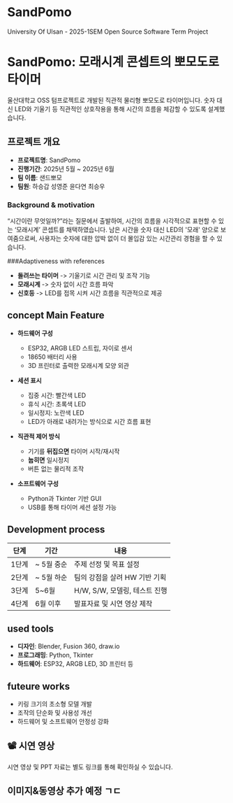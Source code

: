 # SandPomo
University Of Ulsan - 2025-1SEM Open Source Software Term Project



# SandPomo: 모래시계 콘셉트의 뽀모도로 타이머

울산대학교 OSS 텀프로젝트로 개발된 직관적 물리형 뽀모도로 타이머입니다. 숫자 대신 LED와 기울기 등 직관적인 상호작용을 통해 시간의 흐름을 체감할 수 있도록 설계했습니다.

## 프로젝트 개요

- **프로젝트명**: SandPomo
- **진행기간**: 2025년 5월 ~ 2025년 6월
- **팀 이름**: 샌드뽀모
- **팀원**: 하승갑 성영준 윤다연 최승우

### Background & motivation
“시간이란 무엇일까?”라는 질문에서 출발하여, 시간의 흐름을 시각적으로 표현할 수 있는 ‘모래시계’ 콘셉트를 채택하였습니다. 남은 시간을 숫자 대신 LED의 '모래' 양으로 보여줌으로써, 사용자는 숫자에 대한 압박 없이 더 몰입감 있는 시간관리 경험을 할 수 있습니다.

###Adaptiveness with references
- **돌려쓰는 타이머** -> 기울기로 시간 관리 및 조작 기능
- **모래시계** -> 숫자 없이 시간 흐름 파악
- **신호등** -> LED를 접목 시켜 시간 흐름을 직관적으로 제공

## concept Main Feature

- **하드웨어 구성**
  - ESP32, ARGB LED 스트립, 자이로 센서
  - 18650 배터리 사용
  - 3D 프린터로 출력한 모래시계 모양 외관

- **세션 표시**
  - 집중 시간: 빨간색 LED
  - 휴식 시간: 초록색 LED
  - 일시정지: 노란색 LED
  - LED가 아래로 내려가는 방식으로 시간 흐름 표현

- **직관적 제어 방식**
  - 기기를 **뒤집으면** 타이머 시작/재시작
  - **눕히면** 일시정지
  - 버튼 없는 물리적 조작

- **소프트웨어 구성**
  - Python과 Tkinter 기반 GUI
  - USB를 통해 타이머 세션 설정 가능

## Development process

| 단계 | 기간       | 내용                            |
|------|------------|---------------------------------|
| 1단계 | ~ 5월 중순 | 주제 선정 및 목표 설정          |
| 2단계 | ~ 5월 하순 | 팀의 강점을 살려 HW 기반 기획   |
| 3단계 | 5~6월     | H/W, S/W, 모델링, 테스트 진행    |
| 4단계 | 6월 이후  | 발표자료 및 시연 영상 제작       |

## used tools

- **디자인**: Blender, Fusion 360, draw.io
- **프로그래밍**: Python, Tkinter
- **하드웨어**: ESP32, ARGB LED, 3D 프린터 등

## futeure works

- 키링 크기의 초소형 모델 개발
- 조작의 단순화 및 사용성 개선
- 하드웨어 및 소프트웨어 안정성 강화

## 📽️ 시연 영상

시연 영상 및 PPT 자료는 별도 링크를 통해 확인하실 수 있습니다.


## 이미지&동영상 추가 예정 ㄱㄷ
